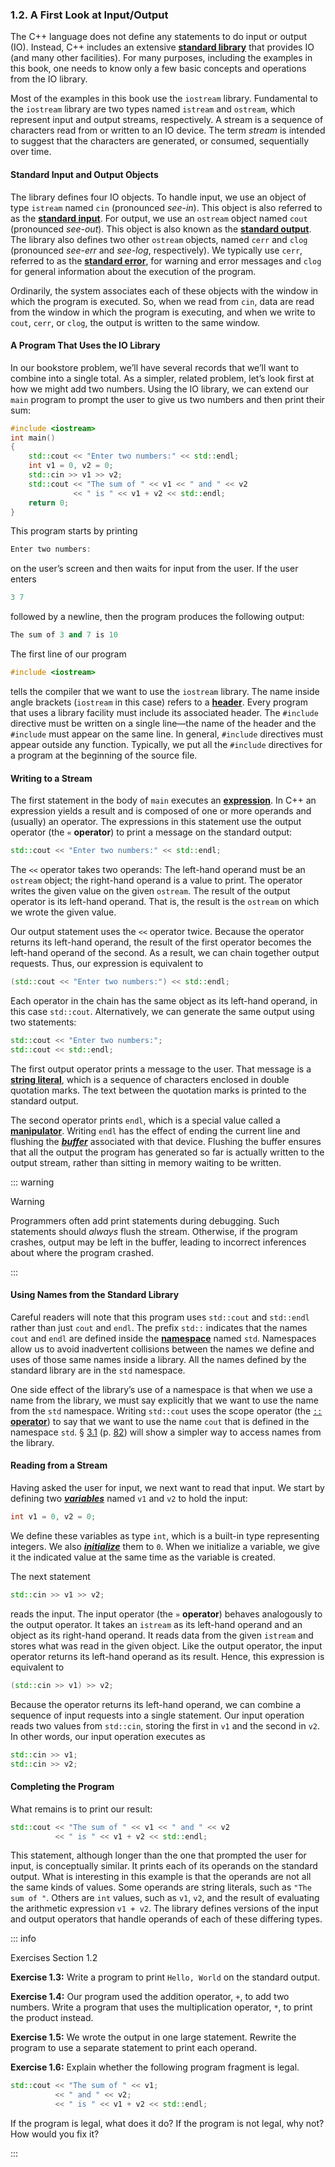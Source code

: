<h3 id="filepos136281">1.2. A First Look at Input/Output</h3>
<p>The C++ language does not define any statements to do input or output (IO). Instead, C++ includes an extensive <strong><a href="018-defined_terms.html#filepos267297" id="filepos136536">standard library</a></strong> that provides IO (and many other facilities). For many purposes, including the examples in this book, one needs to know only a few basic concepts and operations from the IO library.</p>
<p>Most of the examples in this book use the <code>iostream</code> library. Fundamental to the <code>iostream</code> library are two types named <code>istream</code> and <code>ostream</code>, which represent input and output streams, respectively. A stream is a sequence of characters read from or written to an IO device. The term <em>stream</em> is intended to suggest that the characters are generated, or consumed, sequentially over time.</p>
<h4><a id="filepos137881"></a>Standard Input and Output Objects</h4>
<p>The library defines four IO objects. To handle input, we use an object of type <code>istream</code> named <code>cin</code> (pronounced <em>see-in</em>). This object is also referred to as the <strong><a href="018-defined_terms.html#filepos267042" id="filepos138401">standard input</a></strong>. For output, we use an <code>ostream</code> object named <code>cout</code> (pronounced <em>see-out</em>). This object is also known as the <strong><a href="018-defined_terms.html#filepos267962" id="filepos138826">standard output</a></strong>. The library also defines two other <code>ostream</code> objects, named <code>cerr</code> and <code>clog</code> (pronounced <em>see-err</em> and <em>see-log</em>, respectively). We typically use <code>cerr</code>, referred to as the <strong><a href="018-defined_terms.html#filepos266714" id="filepos139556">standard error</a></strong>, for warning and error messages and <code>clog</code> for general information about the execution of the program.</p>
<p>Ordinarily, the system associates each of these objects with the window in which the program is executed. So, when we read from <code>cin</code>, data are read from the window in which the program is executing, and when we write to <code>cout</code>, <code>cerr</code>, or <code>clog</code>, the output is written to the same window.</p>
<h4>A Program That Uses the IO Library</h4>
<p>In our bookstore problem, we’ll have several records that we’ll want to combine into a single total. As a simpler, related problem, let’s look first at how we might add two numbers. Using the IO library, we can extend our <code>main</code> program to prompt the user to give us two numbers and then print their sum:</p>

```c++
#include <iostream>
int main()
{
    std::cout << "Enter two numbers:" << std::endl;
    int v1 = 0, v2 = 0;
    std::cin >> v1 >> v2;
    std::cout << "The sum of " << v1 << " and " << v2
              << " is " << v1 + v2 << std::endl;
    return 0;
}
```

<p>This program starts by printing</p>

```c++
Enter two numbers:
```

<p>on the user’s screen and then waits for input from the user. If the user enters</p>

```c++
3 7
```

<p>followed by a newline, then the program produces the following output:</p>

```c++
The sum of 3 and 7 is 10
```

<p>The first line of our program</p>

```c++
#include <iostream>
```

<p>tells the compiler that we want to use the <code>iostream</code> library. The name inside angle brackets (<code>iostream</code> in this case) refers to a <strong><a href="018-defined_terms.html#filepos262368" id="filepos143359">header</a></strong>. Every program that uses a library facility must include its associated header. The <code>#include</code> directive <a id="filepos143585"></a>must be written on a single line—the name of the header and the <code>#include</code> must appear on the same line. In general, <code>#include</code> directives must appear outside any function. Typically, we put all the <code>#include</code> directives for a program at the beginning of the source file.</p>
<h4>Writing to a Stream</h4>
<p>The first statement in the body of <code>main</code> executes an <strong><a href="018-defined_terms.html#filepos260662" id="filepos144324">expression</a></strong>. In C++ an expression yields a result and is composed of one or more operands and (usually) an operator. The expressions in this statement use the output operator (the <code>«</code>
<strong>operator</strong>) to print a message on the standard output:</p>

```c++
std::cout << "Enter two numbers:" << std::endl;
```

<p>The <code>&lt;&lt;</code> operator takes two operands: The left-hand operand must be an <code>ostream</code> object; the right-hand operand is a value to print. The operator writes the given value on the given <code>ostream</code>. The result of the output operator is its left-hand operand. That is, the result is the <code>ostream</code> on which we wrote the given value.</p>
<p>Our output statement uses the <code>&lt;&lt;</code> operator twice. Because the operator returns its left-hand operand, the result of the first operator becomes the left-hand operand of the second. As a result, we can chain together output requests. Thus, our expression is equivalent to</p>

```c++
(std::cout << "Enter two numbers:") << std::endl;
```

<p>Each operator in the chain has the same object as its left-hand operand, in this case <code>std::cout</code>. Alternatively, we can generate the same output using two statements:</p>

```c++
std::cout << "Enter two numbers:";
std::cout << std::endl;
```

<p>The first output operator prints a message to the user. That message is a <strong><a href="018-defined_terms.html#filepos269356" id="filepos147298">string literal</a></strong>, which is a sequence of characters enclosed in double quotation marks. The text between the quotation marks is printed to the standard output.</p>
<p>The second operator prints <code>endl</code>, which is a special value called a <strong><a href="018-defined_terms.html#filepos264529" id="filepos147711">manipulator</a></strong>. Writing <code>endl</code> has the effect of ending the current line and flushing the <em><strong><a href="018-defined_terms.html#filepos255088" id="filepos147924">buffer</a></strong></em> associated with that device. Flushing the buffer ensures that all the output the program has generated so far is actually written to the output stream, rather than sitting in memory waiting to be written.</p>

::: warning
<p>Warning</p>
<p>Programmers often add print statements during debugging. Such statements should <em>always</em> flush the stream. Otherwise, if the program crashes, output may be left in the buffer, leading to incorrect inferences about where the program crashed.</p>
:::

<h4>Using Names from the Standard Library</h4>
<p>Careful readers will note that this program uses <code>std::cout</code> and <code>std::endl</code> rather than just <code>cout</code> and <code>endl</code>. The prefix <code>std::</code> indicates that the names <code>cout</code> and <code>endl</code> are defined inside the <strong><a href="018-defined_terms.html#filepos265339" id="filepos149573">namespace</a></strong> named <code>std</code>. Namespaces allow us to <a id="filepos149843"></a>avoid inadvertent collisions between the names we define and uses of those same names inside a library. All the names defined by the standard library are in the <code>std</code> namespace.</p>
<p>One side effect of the library’s use of a namespace is that when we use a name from the library, we must say explicitly that we want to use the name from the <code>std</code> namespace. Writing <code>std::cout</code> uses the scope operator (the <a href="018-defined_terms.html#filepos272932" id="filepos150506"><code>::</code>
<strong>operator</strong></a>) to say that we want to use the name <code>cout</code> that is defined in the namespace <code>std</code>. § <a href="030-3.1._namespace_using_declarations.html#filepos638596">3.1</a> (p. <a href="030-3.1._namespace_using_declarations.html#filepos638596">82</a>) will show a simpler way to access names from the library.</p>
<h4>Reading from a Stream</h4>
<p>Having asked the user for input, we next want to read that input. We start by defining two <em><strong><a href="018-defined_terms.html#filepos270220" id="filepos151299">variables</a></strong></em> named <code>v1</code> and <code>v2</code> to hold the input:</p>

```c++
int v1 = 0, v2 = 0;
```

<p>We define these variables as type <code>int</code>, which is a built-in type representing integers. We also <em><strong><a href="018-defined_terms.html#filepos263223" id="filepos151916">initialize</a></strong></em> them to <code>0</code>. When we initialize a variable, we give it the indicated value at the same time as the variable is created.</p>
<p>The next statement</p>

```c++
std::cin >> v1 >> v2;
```

<p>reads the input. The input operator (the <code>»</code>
<strong>operator</strong>) behaves analogously to the output operator. It takes an <code>istream</code> as its left-hand operand and an object as its right-hand operand. It reads data from the given <code>istream</code> and stores what was read in the given object. Like the output operator, the input operator returns its left-hand operand as its result. Hence, this expression is equivalent to</p>

```c++
(std::cin >> v1) >> v2;
```

<p>Because the operator returns its left-hand operand, we can combine a sequence of input requests into a single statement. Our input operation reads two values from <code>std::cin</code>, storing the first in <code>v1</code> and the second in <code>v2</code>. In other words, our input operation executes as</p>

```c++
std::cin >> v1;
std::cin >> v2;
```

<h4>Completing the Program</h4>
<p>What remains is to print our result:</p>

```c++
std::cout << "The sum of " << v1 << " and " << v2
          << " is " << v1 + v2 << std::endl;
```

<p>This statement, although longer than the one that prompted the user for input, is conceptually similar. It prints each of its operands on the standard output. What is interesting in this example is that the operands are not all the same kinds of values. Some operands are string literals, such as <code>"The sum of "</code>. Others are <code>int</code> values, such as <code>v1</code>, <code>v2</code>, and the result of evaluating the arithmetic expression <code>v1 + v2</code>. The library defines versions of the input and output operators that handle operands of each of these differing types.</p>

::: info
<a id="filepos155658"></a><p>Exercises Section 1.2</p>
<p><strong>Exercise 1.3:</strong> Write a program to print <code>Hello, World</code> on the standard output.</p>
<p><strong>Exercise 1.4:</strong> Our program used the addition operator, <code>+</code>, to add two numbers. Write a program that uses the multiplication operator, <code>*</code>, to print the product instead.</p>
<p><strong>Exercise 1.5:</strong> We wrote the output in one large statement. Rewrite the program to use a separate statement to print each operand.</p>
<p><strong>Exercise 1.6:</strong> Explain whether the following program fragment is legal.</p>

```c++
std::cout << "The sum of " << v1;
          << " and " << v2;
          << " is " << v1 + v2 << std::endl;
```

<p>If the program is legal, what does it do? If the program is not legal, why not? How would you fix it?</p>
:::
